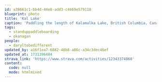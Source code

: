 ```yaml
---
id: a38661c1-bb4d-44e8-add3-c4469e579118
blueprint: photo
title: 'Kal Lake'
caption: 'Paddling the length of Kalamalka Lake, British Columbia, Canada'
tags:
  - standuppaddleboarding
  - okanagan
people:
  - daryltobedifferent
updated_by: a16f1ea7-6882-48b8-a86c-a34c3dec46ef
updated_at: 1731396484
strava_link: 'https://www.strava.com/activities/12343374860'
content:
  code: null
  mode: htmlmixed
---
```

